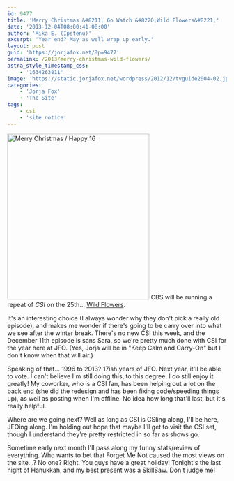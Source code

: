 ```yaml
---
id: 9477
title: 'Merry Christmas &#8211; Go Watch &#8220;Wild Flowers&#8221;'
date: '2013-12-04T08:00:41-08:00'
author: 'Mika E. (Ipstenu)'
excerpt: 'Year end? May as well wrap up early.'
layout: post
guid: 'https://jorjafox.net/?p=9477'
permalink: /2013/merry-christmas-wild-flowers/
astra_style_timestamp_css:
    - '1634263811'
image: 'https://static.jorjafox.net/wordpress/2012/12/tvguide2004-02.jpg'
categories:
    - 'Jorja Fox'
    - 'The Site'
tags:
    - csi
    - 'site notice'
---
```


<img class="alignleft size-large wp-image-6117" alt="Merry Christmas / Happy 16" src="//static.jorjafox.net/wordpress/2012/12/tvguide2004-02.jpg" width="326" height="380" /> CBS will be running a repeat of <em>CSI</em> on the 25th... <a href="https://jorjafox.net/wiki/Wild_Flowers">Wild Flowers</a>.

It's an interesting choice (I always wonder why they don't pick a really old episode), and makes me wonder if there's going to be carry over into what we see after the winter break. There's no new CSI this week, and the December 11th episode is sans Sara, so we're pretty much done with CSI for the year here at JFO. (Yes, Jorja will be in "Keep Calm and Carry-On" but I don't know when that will air.)

Speaking of that... 1996 to 2013? 17ish years of JFO. Next year, it'll be able to vote. I can't believe I'm still doing this, to this degree. I do still enjoy it greatly! My coworker, who is a CSI fan, has been helping out a lot on the back end (she did the redesign and has been fixing code/speeding things up), as well as posting when I'm offline. No idea how long that'll last, but it's really helpful.

Where are we going next? Well as long as CSI is CSIing along, I'll be here, JFOing along. I'm holding out hope that maybe I'll get to visit the CSI set, though I understand they're pretty restricted in so far as shows go.

Sometime early next month I'll pass along my funny stats/review of everything. Who wants to bet that Forget Me Not caused the most views on the site...? No one? Right. You guys have a great holiday! Tonight's the last night of Hanukkah, and my best present was a SkillSaw. Don't judge me!